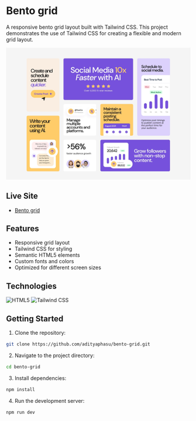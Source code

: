 # Bento grid

A responsive bento grid layout built with Tailwind CSS. This project demonstrates the use of Tailwind CSS for creating a flexible and modern grid layout.

![Bento grid](/design/desktop-design.jpg)

## Live Site

- [Bento grid](https://bento-grid-eight-mu.vercel.app/)

## Features

- Responsive grid layout
- Tailwind CSS for styling
- Semantic HTML5 elements
- Custom fonts and colors
- Optimized for different screen sizes

## Technologies

![HTML5](https://img.shields.io/badge/HTML5-E34F26.svg?style=for-the-badge&logo=HTML5&logoColor=white)
![Tailwind CSS](https://img.shields.io/badge/Tailwind%20CSS-06B6D4.svg?style=for-the-badge&logo=Tailwind-CSS&logoColor=white)

## Getting Started

1. Clone the repository:

```bash
git clone https://github.com/adityaphasu/bento-grid.git
```

2. Navigate to the project directory:

```bash
cd bento-grid
```

3. Install dependencies:

```bash
npm install
```

4. Run the development server:

```bash
npm run dev
```

